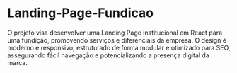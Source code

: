 # Landing-Page-Fundicao
O projeto visa desenvolver uma Landing Page institucional em React para uma fundição, promovendo serviços e diferenciais da empresa. O design é moderno e responsivo, estruturado de forma modular e otimizado para SEO, assegurando fácil navegação e potencializando a presença digital da marca.
